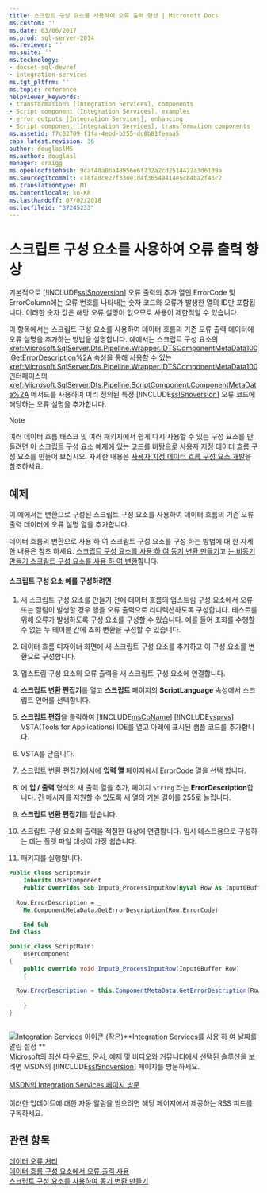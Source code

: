 ```yaml
---
title: 스크립트 구성 요소를 사용하여 오류 출력 향상 | Microsoft Docs
ms.custom: ''
ms.date: 03/06/2017
ms.prod: sql-server-2014
ms.reviewer: ''
ms.suite: ''
ms.technology:
- docset-sql-devref
- integration-services
ms.tgt_pltfrm: ''
ms.topic: reference
helpviewer_keywords:
- transformations [Integration Services], components
- Script component [Integration Services], examples
- error outputs [Integration Services], enhancing
- Script component [Integration Services], transformation components
ms.assetid: f7c02709-f1fa-4ebd-b255-dc8b81feeaa5
caps.latest.revision: 36
author: douglaslMS
ms.author: douglasl
manager: craigg
ms.openlocfilehash: 9caf48a0ba48956e6f732a2cd2514422a3d6139a
ms.sourcegitcommit: c18fadce27f330e1d4f36549414e5c84ba2f46c2
ms.translationtype: MT
ms.contentlocale: ko-KR
ms.lasthandoff: 07/02/2018
ms.locfileid: "37245233"
---
```

# <a name="enhancing-an-error-output-with-the-script-component"></a>스크립트 구성 요소를 사용하여 오류 출력 향상
  기본적으로 [!INCLUDE[ssISnoversion](../../includes/ssisnoversion-md.md)] 오류 출력의 추가 열인 ErrorCode 및 ErrorColumn에는 오류 번호를 나타내는 숫자 코드와 오류가 발생한 열의 ID만 포함됩니다. 이러한 숫자 값은 해당 오류 설명이 없으므로 사용이 제한적일 수 있습니다.  
  
 이 항목에서는 스크립트 구성 요소를 사용하여 데이터 흐름의 기존 오류 출력 데이터에 오류 설명을 추가하는 방법을 설명합니다. 예에서는 스크립트 구성 요소의 <xref:Microsoft.SqlServer.Dts.Pipeline.Wrapper.IDTSComponentMetaData100.GetErrorDescription%2A> 속성을 통해 사용할 수 있는 <xref:Microsoft.SqlServer.Dts.Pipeline.Wrapper.IDTSComponentMetaData100> 인터페이스의 <xref:Microsoft.SqlServer.Dts.Pipeline.ScriptComponent.ComponentMetaData%2A> 메서드를 사용하여 미리 정의된 특정 [!INCLUDE[ssISnoversion](../../includes/ssisnoversion-md.md)] 오류 코드에 해당하는 오류 설명을 추가합니다.  
  
> [!NOTE]  
>  여러 데이터 흐름 태스크 및 여러 패키지에서 쉽게 다시 사용할 수 있는 구성 요소를 만들려면 이 스크립트 구성 요소 예제에 있는 코드를 바탕으로 사용자 지정 데이터 흐름 구성 요소를 만들어 보십시오. 자세한 내용은 [사용자 지정 데이터 흐름 구성 요소 개발](../extending-packages-custom-objects/data-flow/developing-a-custom-data-flow-component.md)을 참조하세요.  
  
## <a name="example"></a>예제  
 이 예에서는 변환으로 구성된 스크립트 구성 요소를 사용하여 데이터 흐름의 기존 오류 출력 데이터에 오류 설명 열을 추가합니다.  
  
 데이터 흐름의 변환으로 사용 하 여 스크립트 구성 요소를 구성 하는 방법에 대 한 자세한 내용은 참조 하세요. [스크립트 구성 요소를 사용 하 여 동기 변환 만들기](../extending-packages-scripting-data-flow-script-component-types/creating-a-synchronous-transformation-with-the-script-component.md)고 [는 비동기 만들기 스크립트 구성 요소를 사용 하 여 변환](../extending-packages-scripting-data-flow-script-component-types/creating-an-asynchronous-transformation-with-the-script-component.md)합니다.  
  
#### <a name="to-configure-this-script-component-example"></a>스크립트 구성 요소 예를 구성하려면  
  
1.  새 스크립트 구성 요소를 만들기 전에 데이터 흐름의 업스트림 구성 요소에서 오류 또는 잘림이 발생할 경우 행을 오류 출력으로 리디렉션하도록 구성합니다. 테스트를 위해 오류가 발생하도록 구성 요소를 구성할 수 있습니다. 예를 들어 조회를 수행할 수 없는 두 테이블 간에 조회 변환을 구성할 수 있습니다.  
  
2.  데이터 흐름 디자이너 화면에 새 스크립트 구성 요소를 추가하고 이 구성 요소를 변환으로 구성합니다.  
  
3.  업스트림 구성 요소의 오류 출력을 새 스크립트 구성 요소에 연결합니다.  
  
4.  **스크립트 변환 편집기**를 열고 **스크립트** 페이지의 **ScriptLanguage** 속성에서 스크립트 언어를 선택합니다.  
  
5.  **스크립트 편집**을 클릭하여 [!INCLUDE[msCoName](../../includes/msconame-md.md)] [!INCLUDE[vsprvs](../../includes/vsprvs-md.md)] VSTA(Tools for Applications) IDE를 열고 아래에 표시된 샘플 코드를 추가합니다.  
  
6.  VSTA를 닫습니다.  
  
7.  스크립트 변환 편집기에서에 **입력 열** 페이지에서 ErrorCode 열을 선택 합니다.  
  
8.  에 **입 / 출력** 형식의 새 출력 열을 추가, 페이지 `String` 라는 **ErrorDescription**합니다. 긴 메시지를 지원할 수 있도록 새 열의 기본 길이를 255로 늘립니다.  
  
9. **스크립트 변환 편집기**를 닫습니다.  
  
10. 스크립트 구성 요소의 출력을 적절한 대상에 연결합니다. 임시 테스트용으로 구성하는 데는 플랫 파일 대상이 가장 쉽습니다.  
  
11. 패키지를 실행합니다.  
  
```vb  
Public Class ScriptMain  
    Inherits UserComponent  
    Public Overrides Sub Input0_ProcessInputRow(ByVal Row As Input0Buffer)  
  
  Row.ErrorDescription = _  
    Me.ComponentMetaData.GetErrorDescription(Row.ErrorCode)  
  
    End Sub  
End Class  
```  
  
```csharp  
public class ScriptMain:  
    UserComponent  
{  
    public override void Input0_ProcessInputRow(Input0Buffer Row)  
    {  
  
  Row.ErrorDescription = this.ComponentMetaData.GetErrorDescription(Row.ErrorCode);  
  
    }  
}  
  
```  
  
![Integration Services 아이콘 (작은)](../media/dts-16.gif "Integration Services 아이콘 (작은)")**Integration Services를 사용 하 여 날짜를 알림 설정  **<br /> Microsoft의 최신 다운로드, 문서, 예제 및 비디오와 커뮤니티에서 선택된 솔루션을 보려면 MSDN의 [!INCLUDE[ssISnoversion](../../includes/ssisnoversion-md.md)] 페이지를 방문하세요.<br /><br /> [MSDN의 Integration Services 페이지 방문](http://go.microsoft.com/fwlink/?LinkId=136655)<br /><br /> 이러한 업데이트에 대한 자동 알림을 받으려면 해당 페이지에서 제공하는 RSS 피드를 구독하세요.  
  
## <a name="see-also"></a>관련 항목  
 [데이터 오류 처리](../data-flow/error-handling-in-data.md)   
 [데이터 흐름 구성 요소에서 오류 출력 사용](../extending-packages-custom-objects/data-flow/using-error-outputs-in-a-data-flow-component.md)   
 [스크립트 구성 요소를 사용하여 동기 변환 만들기](../extending-packages-scripting-data-flow-script-component-types/creating-a-synchronous-transformation-with-the-script-component.md) 
  
  
